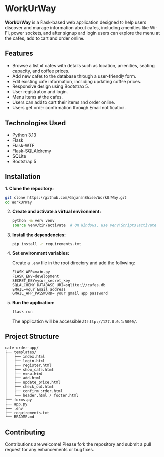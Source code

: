 # WorkUrWay

**WorkUrWay** is a Flask-based web application designed to help users discover and manage information about cafes, including amenities like Wi-Fi, power sockets,
and after signup and login users can explore the menu at the cafes, add to cart and order online.


## Features

* Browse a list of cafes with details such as location, amenities, seating capacity, and coffee prices.
* Add new cafes to the database through a user-friendly form.
* Edit existing cafe information, including updating coffee prices.
* Responsive design using Bootstrap 5.
* User registration and login.
* Menu items at the cafes.
* Users can add to cart their items and order online.
* Users get order confirmation through Email notification.

## Technologies Used

* Python 3.13
* Flask
* Flask-WTF
* Flask-SQLAlchemy
* SQLite
* Bootstrap 5

## Installation

**1. Clone the repository:**

   ```bash
   git clone https://github.com/GajananBhise/WorkUrWay.git
   cd WorkUrWay
   ```

2. **Create and activate a virtual environment:**

   ```bash
   python -m venv venv
   source venv/bin/activate  # On Windows, use venv\Scripts\activate
   ```

3. **Install the dependencies:**

   ```bash
   pip install -r requirements.txt
   ```

4. **Set environment variables:**

   Create a `.env` file in the root directory and add the following:

   ```env
   FLASK_APP=main.py
   FLASK_ENV=development
   SECRET_KEY=your_secret_key
   SQLALCHEMY_DATABASE_URI=sqlite:///cafes.db
   EMAIL=your Email address
   GMAIL_APP_PASSWORD= your gmail app password    
   ```

5. **Run the application:**

   ```bash
   flask run
   ```

   The application will be accessible at `http://127.0.0.1:5000/`.

## Project Structure

```
cafe-order-app/
├── templates/
│   ├── index.html
│   ├── login.html
│   ├── register.html
│   ├── show_cafe.html
│   ├── menu.html
│   ├── add.html
│   ├── update_price.html
│   ├── check_out.html
│   ├── confirm_order.html
│   └── header.html / footer.html
├── forms.py
├── app.py
├── .env
├── requirements.txt
└── README.md
```

## Contributing

Contributions are welcome! Please fork the repository and submit a pull request for any enhancements or bug fixes.
